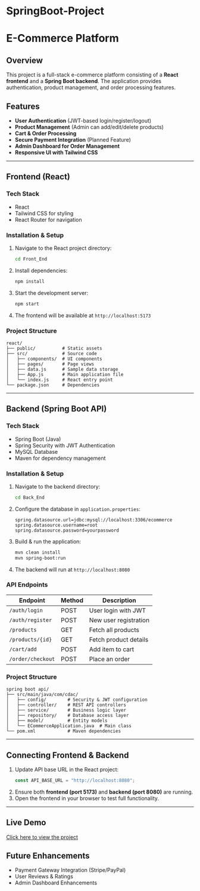 # SpringBoot-Project

# E-Commerce Platform

## Overview
This project is a full-stack e-commerce platform consisting of a **React frontend** and a **Spring Boot backend**. The application provides authentication, product management, and order processing features.

## Features
- **User Authentication** (JWT-based login/register/logout)
- **Product Management** (Admin can add/edit/delete products)
- **Cart & Order Processing**
- **Secure Payment Integration** (Planned Feature)
- **Admin Dashboard for Order Management**
- **Responsive UI with Tailwind CSS**

---

## **Frontend (React)**

### **Tech Stack**
- React
- Tailwind CSS for styling
- React Router for navigation

### **Installation & Setup**
1. Navigate to the React project directory:
   ```sh
   cd Front_End
   ```
2. Install dependencies:
   ```sh
   npm install
   ```
3. Start the development server:
   ```sh
   npm start
   ```
4. The frontend will be available at `http://localhost:5173`

### **Project Structure**
```
react/
├── public/          # Static assets
├── src/             # Source code
│   ├── components/  # UI components
│   ├── pages/       # Page views
│   ├── data.js      # Sample data storage
│   ├── App.js       # Main application file
│   └── index.js     # React entry point
└── package.json     # Dependencies
```

---

## **Backend (Spring Boot API)**

### **Tech Stack**
- Spring Boot (Java)
- Spring Security with JWT Authentication
- MySQL Database
- Maven for dependency management

### **Installation & Setup**
1. Navigate to the backend directory:
   ```sh
   cd Back_End
   ```
2. Configure the database in `application.properties`:
   ```properties
   spring.datasource.url=jdbc:mysql://localhost:3306/ecommerce
   spring.datasource.username=root
   spring.datasource.password=yourpassword
   ```
3. Build & run the application:
   ```sh
   mvn clean install
   mvn spring-boot:run
   ```
4. The backend will run at `http://localhost:8080`

### **API Endpoints**
| Endpoint                 | Method | Description               |
|--------------------------|--------|---------------------------|
| `/auth/login`           | POST   | User login with JWT       |
| `/auth/register`        | POST   | New user registration     |
| `/products`             | GET    | Fetch all products        |
| `/products/{id}`        | GET    | Fetch product details     |
| `/cart/add`             | POST   | Add item to cart          |
| `/order/checkout`       | POST   | Place an order            |

### **Project Structure**
```
spring boot api/
├── src/main/java/com/cdac/
│   ├── config/        # Security & JWT configuration
│   ├── controller/    # REST API controllers
│   ├── service/       # Business logic layer
│   ├── repository/    # Database access layer
│   ├── model/         # Entity models
│   └── ECommerceApplication.java  # Main class
└── pom.xml            # Maven dependencies
```

---

## **Connecting Frontend & Backend**
1. Update API base URL in the React project:
   ```js
   const API_BASE_URL = "http://localhost:8080";
   ```
2. Ensure both **frontend (port 5173)** and **backend (port 8080)** are running.
3. Open the frontend in your browser to test full functionality.

---

## **Live Demo**
[Click here to view the project](https://elegantjwellery.vercel.app/)

## **Future Enhancements**
- Payment Gateway Integration (Stripe/PayPal)
- User Reviews & Ratings
- Admin Dashboard Enhancements



